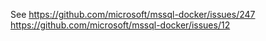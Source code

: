 
See https://github.com/microsoft/mssql-docker/issues/247
https://github.com/microsoft/mssql-docker/issues/12
